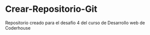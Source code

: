 # Crear-Repositorio-Git
Repositorio creado para el desafío 4 del curso de Desarrollo web de Coderhouse
